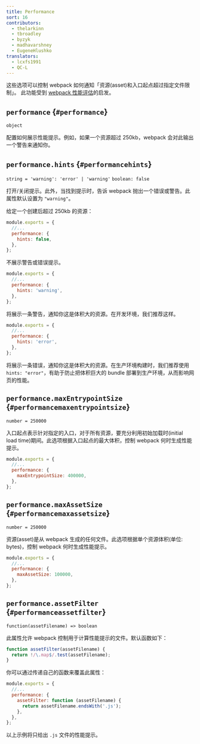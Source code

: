 ```yaml
---
title: Performance
sort: 16
contributors:
  - thelarkinn
  - tbroadley
  - byzyk
  - madhavarshney
  - EugeneHlushko
translators:
  - lcxfs1991
  - QC-L
---
```


这些选项可以控制 webpack 如何通知「资源(asset)和入口起点超过指定文件限制」。
此功能受到 [webpack 性能评估](https://github.com/webpack/webpack/issues/3216)的启发。

## `performance` {`#performance`}

`object`

配置如何展示性能提示。例如，如果一个资源超过 250kb，webpack 会对此输出一个警告来通知你。

## `performance.hints` {`#performancehints`}

`string = 'warning': 'error' | 'warning'` `boolean: false`

打开/关闭提示。此外，当找到提示时，告诉 webpack 抛出一个错误或警告。此属性默认设置为 `"warning"`。

给定一个创建后超过 250kb 的资源：

```js
module.exports = {
  //...
  performance: {
    hints: false,
  },
};
```

不展示警告或错误提示。

```js
module.exports = {
  //...
  performance: {
    hints: 'warning',
  },
};
```

将展示一条警告，通知你这是体积大的资源。在开发环境，我们推荐这样。

```js
module.exports = {
  //...
  performance: {
    hints: 'error',
  },
};
```

将展示一条错误，通知你这是体积大的资源。在生产环境构建时，我们推荐使用 `hints: "error"`，有助于防止把体积巨大的 bundle 部署到生产环境，从而影响网页的性能。

## `performance.maxEntrypointSize` {`#performancemaxentrypointsize`}

`number = 250000`

入口起点表示针对指定的入口，对于所有资源，要充分利用初始加载时(initial load time)期间。此选项根据入口起点的最大体积，控制 webpack 何时生成性能提示。

```js
module.exports = {
  //...
  performance: {
    maxEntrypointSize: 400000,
  },
};
```

## `performance.maxAssetSize` {`#performancemaxassetsize`}

`number = 250000`

资源(asset)是从 webpack 生成的任何文件。此选项根据单个资源体积(单位: bytes)，控制 webpack 何时生成性能提示。

```js
module.exports = {
  //...
  performance: {
    maxAssetSize: 100000,
  },
};
```

## `performance.assetFilter` {`#performanceassetfilter`}

`function(assetFilename) => boolean`

此属性允许 webpack 控制用于计算性能提示的文件。默认函数如下：

```js
function assetFilter(assetFilename) {
  return !/\.map$/.test(assetFilename);
}
```

你可以通过传递自己的函数来覆盖此属性：

```js
module.exports = {
  //...
  performance: {
    assetFilter: function (assetFilename) {
      return assetFilename.endsWith('.js');
    },
  },
};
```

以上示例将只给出 `.js` 文件的性能提示。
